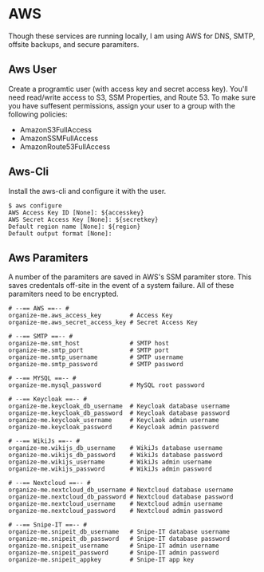 # AWS
Though these services are running locally, I am using AWS for DNS, SMTP, offsite backups, and secure paramiters.

## Aws User
Create a programtic user (with access key and secret access key). You'll need read/write access to S3, SSM Properties, and Route 53. To make sure you have suffesent permissions, assign your user to a group with the following policies:

* AmazonS3FullAccess
* AmazonSSMFullAccess
* AmazonRoute53FullAccess

## Aws-Cli
Install the aws-cli and configure it with the user.
```
$ aws configure
AWS Access Key ID [None]: ${accesskey}
AWS Secret Access Key [None]: ${secretkey}
Default region name [None]: ${region}
Default output format [None]:
```

## Aws Paramiters
A number of the paramiters are saved in AWS's SSM paramiter store. This saves credentals off-site in the event of a system failure. All of these paramiters need to be encrypted.

```
# --== AWS ==-- #
organize-me.aws_access_key        # Access Key
organize-me.aws_secret_access_key # Secret Access Key

# --== SMTP ==-- #
organize-me.smt_host              # SMTP host
organize-me.smtp_port             # SMTP port
organize-me.smtp_username         # SMTP username
organize-me.smtp_password         # SMTP password

# --== MYSQL ==-- #
organize-me.mysql_password        # MySQL root password

# --== Keycloak ==-- #
organize-me.keycloak_db_username  # Keycloak database username
organize-me.keycloak_db_password  # Keycloak database password
organize-me.keycloak_username     # Keyclaok admin username
organize-me.keycloak_password     # Keycloak admin password

# --== WikiJs ==-- #
organize-me.wikijs_db_username    # WikiJs database username
organize-me.wikijs_db_password    # WikiJs database password
organize-me.wikijs_username       # WikiJs admin username
organize-me.wikijs_password       # WikiJs admin password

# --== Nextcloud ==-- #
organize-me.nextcloud_db_username # Nextcloud database username
organize-me.nextcloud_db_password # Nextcloud database password
organize-me.nextcloud_username    # Nextcloud admin username
organize-me.nextcloud_password    # Nextcloud admin password

# --== Snipe-IT ==-- #
organize-me.snipeit_db_username   # Snipe-IT database username
organize-me.snipeit_db_password   # Snipe-IT database password
organize-me.snipeit_username      # Snipe-IT admin username
organize-me.snipeit_password      # Snipe-IT admin password
organize-me.snipeit_appkey        # Snipe-IT app key
```
